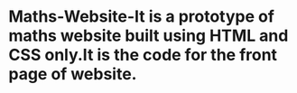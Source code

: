 # Maths-Website-It is a prototype of maths website built using HTML and CSS only.It is the code for the front page of website. 
